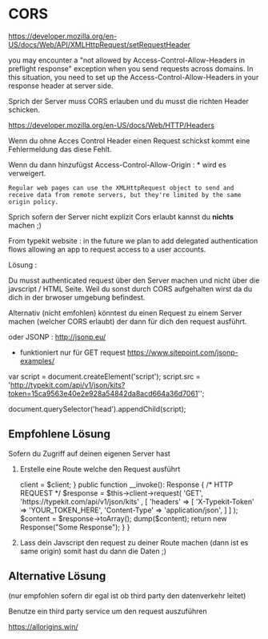 # CORS


https://developer.mozilla.org/en-US/docs/Web/API/XMLHttpRequest/setRequestHeader


you may encounter a "not allowed by Access-Control-Allow-Headers in preflight response" exception when you send requests across domains. In this situation, you need to set up the Access-Control-Allow-Headers in your response header at server side.

Sprich der Server muss CORS erlauben und du musst die richten Header schicken.



https://developer.mozilla.org/en-US/docs/Web/HTTP/Headers


Wenn du ohne Acces Control Header einen Request schickst
kommt eine Fehlermeldung das diese Fehlt.

Wenn du dann hinzufügst Access-Control-Allow-Origin : *
wird es verweigert.

    
    Regular web pages can use the XMLHttpRequest object to send and receive data from remote servers, but they're limited by the same origin policy. 

Sprich sofern der Server nicht explizit Cors erlaubt kannst du **nichts** machen ;)



From typekit website :
in the future we plan to add delegated authentication flows allowing an app to request access to a user accounts.

Lösung : 

Du musst authenticated request über den Server machen und nicht über die javscript / HTML Seite.
Weil du sonst durch CORS aufgehalten wirst da du dich in der brwoser umgebung befindest.

Alternativ (nicht emfohlen) könntest du einen Request zu einem Server machen (welcher CORS erlaubt)
der dann für dich den request ausführt. 

oder JSONP : http://jsonp.eu/

- funktioniert nur für GET request
https://www.sitepoint.com/jsonp-examples/


var script = document.createElement('script');
script.src = 'http://typekit.com/api/v1/json/kits?token=15ca9563e40e2e928a54842da8acd664a36d7061'';

document.querySelector('head').appendChild(script);

## Empfohlene Lösung

Sofern du Zugriff auf deinen eigenen Server hast

1. Erstelle eine Route welche den Request ausführt 


    <?php
    
    // src/Controller/BackendController.php
    namespace Steffenu\StarterBundle\Controller\BackendRoutes;
    
    use Symfony\Bundle\FrameworkBundle\Controller\AbstractController;
    use Symfony\Component\Routing\Annotation\Route;
    use Symfony\Component\HttpFoundation\Response;
    use Symfony\Contracts\HttpClient\HttpClientInterface;
    
    /**
     * @Route("/contao/kits",
     *     name=KitsController::class,
     *     defaults={"_scope": "backend"}
     * )
     */
    class KitsController extends AbstractController
    {
        
        public function __construct(HttpClientInterface $client)
        {
            $this->client = $client;
        }
    
        public function __invoke(): Response
        {
              /* 
            HTTP REQUEST
            */
            
            $response = $this->client->request(
                'GET',
                'https://typekit.com/api/v1/json/kits' , [
                    'headers' => [
                        'X-Typekit-Token' => 'YOUR_TOKEN_HERE',
                        'Content-Type' => 'application/json',
                    ]
                ]
            );
    
            $content = $response->toArray();
    
            dump($content);
    
            return new Response("Some Response");
        }
    }

2. Lass dein  Javscript den request zu deiner Route machen (dann ist es same origin)
somit hast du dann die Daten ;)

## Alternative Lösung

(nur empfohlen sofern dir egal ist ob third party den datenverkehr leitet)


Benutze ein third party service um den request auszuführen

https://allorigins.win/
